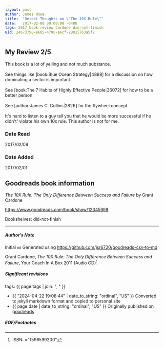 ```yaml
---
layout: post
author: James Rowe
title:  "Detect Thoughts on \"The 10X Rule\""
date:   2017-02-08 00:00:00 -0400
tags: 2017 book review Cardone did-not-finish
uid: 24673790-e685-4700-a6cf-28915763a5f2
---
```


<!-- highly dependent on how you personally use jekyll templates, and how you want this to show up -->
<!-- escape any jekyll keys with double brackets -->

## My Review 2/5

This book is a lot of yelling and not much substance.<br/><br/>See things like [book:Blue Ocean Strategy|4898] for a discussion on how dominating a sector is important.<br/><br/>See [book:The 7 Habits of Highly Effective People|36072] for how to be a better person.<br/><br/>See [author:James C. Collins|2826] for the flywheel concept.<br/><br/>It's hard to listen to a guy tell you that he would be more successful if he didn't' violate his own 10x rule. This author is not for me.

### Date Read
2017/02/08

### Date Added
2017/02/01

## Goodreads book information

*The 10X Rule: The Only Difference Between Success and Failure* by Grant Cardone

https://www.goodreads.com/book/show/12345998

Bookshelves: did-not-finish

---

##### Author's Note

Initial `md` Generated using https://github.com/jsr6720/goodreads-csv-to-md

Grant Cardone, *The 10X Rule: The Only Difference Between Success and Failure*,  Your Coach In A Box 2011 (Audio CD)[^1]

##### Significant revisions

tags: {{ page.tags | join: ", " }} <!-- todo move this somewhere -->

- {{ "2024-04-22 19:08:44" | date_to_string: "ordinal", "US" }} Converted to jekyll markdown format and copied to personal site
- {{ page.date | date_to_string: "ordinal", "US" }} Originally published on [goodreads](https://www.goodreads.com)

##### EOF/Footnotes

[^1]: ISBN: ="1596599200"
